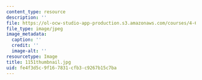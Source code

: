 ```yaml
---
content_type: resource
description: ''
file: https://ol-ocw-studio-app-production.s3.amazonaws.com/courses/4-614-religious-architecture-and-islamic-cultures-fall-2002/fe4f3d5c9f167831cfb3c9267b15c7ba_1151thumbnail.jpg
file_type: image/jpeg
image_metadata:
  caption: ''
  credit: ''
  image-alt: ''
resourcetype: Image
title: 1151thumbnail.jpg
uid: fe4f3d5c-9f16-7831-cfb3-c9267b15c7ba
---
```

